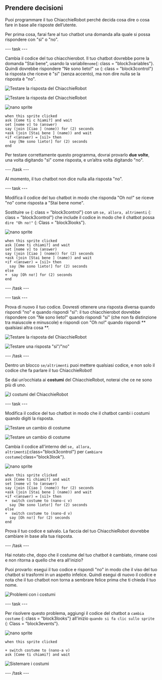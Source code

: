 ## Prendere decisioni

Puoi programmare il tuo ChiacchieRobot perché decida cosa dire o cosa fare in base alle risposte dell’utente.

Per prima cosa, farai fare al tuo chatbot una domanda alla quale si possa rispondere con "sì" o "no".

\--- task \---

Cambia il codice del tuo chiacchierobot. Il tuo chatbot dovrebbe porre la domanda "Stai bene", usando la variabile`nome`{: class = "block3variables"}. Quindi dovrebbe rispondere "Ne sono lieto!" `se` {: class = "block3control"} la risposta che riceve è "si" (senza accento), ma non dire nulla se la risposta è "no".

![Testare la risposta del ChiacchieRobot](images/chatbot-if-test1-annotated.png)

![Testare la risposta del ChiacchieRobot](images/chatbot-if-test2.png)

![nano sprite](images/nano-sprite.png)

```blocks3
when this sprite clicked
ask [Come ti c hiami?] and wait
set [nome v] to (answer)
say (join [Ciao ] (nome)) for (2) seconds
+ask (join [Stai bene ] (name)) and wait
+if <(answer) = [si]> then 
  say [Ne sono lieto!] for (2) seconds
end
```

Per testare correttamente questo programma, dovrai provarlo **due volte**, una volta digitando "sì" come risposta, e un’altra volta digitando "no".

\--- /task \---

Al momento, il tuo chatbot non dice nulla alla risposta "no".

\--- task \---

Modifica il codice del tuo chatbot in modo che risponda "Oh no!" se riceve "no" come risposta a "Stai bene nome".

Sostituire `se` {: class = "block3control"} con un `se, allora, altrimenti` {: class = "block3control"} che include il codice in modo che il chatbot possa ` dire "Oh no!" ` {: Class = "block3looks"}.

![nano sprite](images/nano-sprite.png)

```blocks3
when this sprite clicked
ask [Come ti chiami?] and wait
set [nome v] to (answer)
say (join [Ciao ] (nome)) for (2) seconds
+ask (join [Stai bene ] (name)) and wait
+if <(answer) = [si]> then 
  say [Ne sono lieto!] for (2) seconds
else 
+  say [Oh no!] for (2) seconds
end
```

\--- /task \---

\--- task \---

Prova di nuovo il tuo codice. Dovresti ottenere una risposta diversa quando rispondi "no" e quando rispondi "sì": il tuo chiacchierobot dovrebbe rispondere con "Ne sono lieto!" quando rispondi "si" (che non fa distinzione tra maiuscole e minuscole) e rispondi con "Oh no!" quando rispondi ** qualsiasi altra cosa **.

![Testare la risposta del ChiacchieRobot](images/chatbot-if-test2.png)

![Testare una risposta "sì"/"no"](images/chatbot-if-else-test.png)

\--- /task \---

Dentro un blocco `se/altrimenti` puoi mettere qualsiasi codice, e non solo il codice che fa parlare il tuo ChiacchieRobot!

Se dai un’occhiata ai **costumi** del ChiacchieRobot, noterai che ce ne sono più di uno.

![I costumi del ChiacchieRobot](images/chatbot-costume-view-annotated.png)

\--- task \---

Modifica il codice del tuo chatbot in modo che il chatbot cambi i costumi quando digiti la risposta.

![Testare un cambio di costume](images/chatbot-costume-test1.png)

![Testare un cambio di costume](images/chatbot-costume-test2.png)

Cambia il codice all'interno del `se, allora, altrimenti`{:class="block3control"} per `Cambiare costume`{:class="block3look"}.

![nano sprite](images/nano-sprite.png)

```blocks3
when this sprite clicked
ask [Come ti chiami?] and wait
set [nome v] to (answer)
say (join [Ciao ] (nome)) for (2) seconds
+ask (join [Stai bene ] (name)) and wait
+if <(answer) = [si]> then 
+  switch costume to (nano-c v)
  say [Ne sono lieto!] for (2) seconds
else 
+  switch costume to (nano-d v)
  say [Oh no!] for (2) seconds
end
```

Prova il tuo codice e salvalo. La faccia del tuo ChiacchieRobot dovrebbe cambiare in base alla tua risposta.

\--- /task \---

Hai notato che, dopo che il costume del tuo chatbot è cambiato, rimane così e non ritorna a quello che era all'inizio?

Puoi provarlo: esegui il tuo codice e rispondi "no" in modo che il viso del tuo chatbot si trasformi in un aspetto infelice. Quindi esegui di nuovo il codice e nota che il tuo chatbot non torna a sembrare felice prima che ti chieda il tuo nome.

![Problemi con i costumi](images/chatbot-costume-bug-test.png)

\--- task \---

Per risolvere questo problema, aggiungi il codice del chatbot a ` cambia costume ` {: class = "block3looks"} all'inizio ` quando si fa clic sullo sprite ` {: Class = "block3events"}.

![nano sprite](images/nano-sprite.png)

```blocks3
when this sprite clicked

+ switch costume to (nano-a v)
ask [Come ti chiami?] and wait
```

![Sistemare i costumi](images/chatbot-costume-fix-test.png)

\--- /task \---